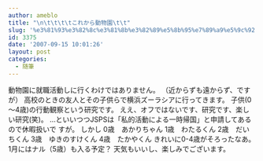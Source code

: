 ```yaml
---
author: ameblo
title: "\n\t\t\t\tこれから動物園\t\t"
slug: '%e3%81%93%e3%82%8c%e3%81%8b%e3%82%89%e5%8b%95%e7%89%a9%e5%9c%92'
id: 3375
date: '2007-09-15 10:01:26'
layout: post
categories:
  - 随筆
---
```


動物園に就職活動しに行くわけではありません。 （近からずも遠からず、ですが） 高校のときの友人とその子供らで横浜ズーラシアに行ってきます。 子供(0～4歳)の行動観察という研究です。 ええ、オフではないです、研究です、楽しい研究(笑)。 …といいつつJSPSは「私的活動による一時帰国」と申請してあるので休暇扱いで すが。 しかし 0歳　あかりちゃん 1歳　わたるくん 2歳　だいちくん 3歳　ゆきのすけくん 4歳　たかやくん きれいに0-4歳がそろったなあ。 1月にはナル（5歳）も入る予定？ 天気もいいし、楽しみでございます。